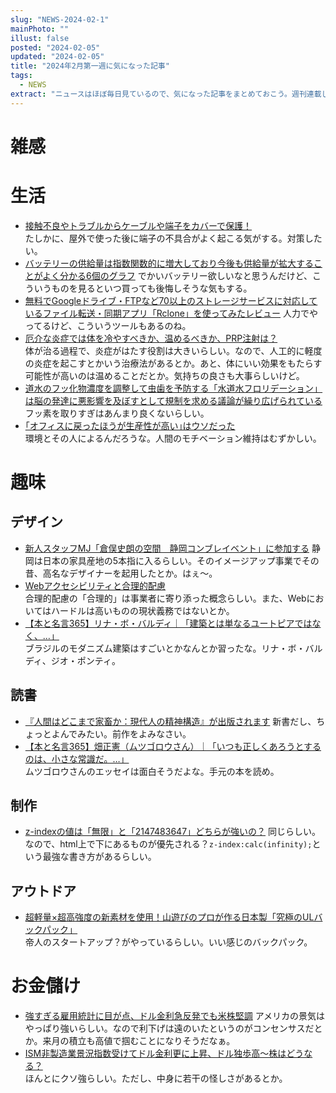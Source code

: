 ```yaml
---
slug: "NEWS-2024-02-1"
mainPhoto: ""
illust: false
posted: "2024-02-05"
updated: "2024-02-05"
title: "2024年2月第一週に気になった記事"
tags:
  - NEWS
extract: "ニュースはほぼ毎日見ているので、気になった記事をまとめておこう。週刊連載したい。"
---
```


# 雑感


# 生活

- [接触不良やトラブルからケーブルや端子をカバーで保護！](https://k-tai.watch.impress.co.jp/docs/column/stapa/1566097.html)  
  たしかに、屋外で使った後に端子の不具合がよく起こる気がする。対策したい。
- [バッテリーの供給量は指数関数的に増大しており今後も供給量が拡大することがよく分かる6個のグラフ](https://gigazine.net/news/20240205-battery-future/) 
  でかいバッテリー欲しいなと思うんだけど、こういうものを見るといつ買っても後悔しそうな気もする。
- [無料でGoogleドライブ・FTPなど70以上のストレージサービスに対応しているファイル転送・同期アプリ「Rclone」を使ってみたレビュー](https://gigazine.net/news/20240205-rclone/) 
  人力でやってるけど、こういうツールもあるのね。
- [厄介な炎症では体を冷やすべきか、温めるべきか、PRP注射は？](https://natgeo.nikkeibp.co.jp/atcl/news/24/020200072/?P=3)  
  体が治る過程で、炎症がはたす役割は大きいらしい。なので、人工的に軽度の炎症を起こすとかいう治療法があるとか。あと、体にいい効果をもたらす可能性が高いのは温めることだとか。気持ちの良さも大事らしいけど。
- [道水のフッ化物濃度を調整して虫歯を予防する「水道水フロリデーション」は脳の発達に悪影響を及ぼすとして規制を求める議論が繰り広げられている](https://gigazine.net/news/20240206-fluoride-drinking-water/)  
  フッ素を取りすぎはあんまり良くないらしい。
- [｢オフィスに戻ったほうが生産性が高い｣はウソだった](https://www.gizmodo.jp/2024/02/roductivity-does-not-decrease-with-remote-work.html)  
  環境とその人によるんだろうな。人間のモチベーション維持はむずかしい。


# 趣味

## デザイン

- [新人スタッフMJ「倉俣史朗の空間　静岡コンブレイベント」に参加する](http://blog.livedoor.jp/tokinowasuremono/archives/53536358.html) 
  静岡は日本の家具産地の5本指に入るらしい。そのイメージアップ事業でその昔、高名なデザイナーを起用したとか。はぇ〜。
- [Webアクセシビリティと合理的配慮](https://note.com/ymrl/n/n6f3670b369a9)  
  合理的配慮の「合理的」は事業者に寄り添った概念らしい。また、Webにおいてはハードルは高いものの現状義務ではないとか。
- [【本と名言365】リナ・ボ・バルディ｜「建築とは単なるユートピアではなく、…」](https://casabrutus.com/categories/culture/394410)  
  ブラジルのモダニズム建築はすごいとかなんとか習ったな。リナ・ボ・バルディ、ジオ・ポンティ。

## 読書

- [『人間はどこまで家畜か：現代人の精神構造』が出版されます](https://p-shirokuma.hatenadiary.com/entry/20240131/1706709759) 
  新書だし、ちょっとよんでみたい。前作をよみなさい。
- [【本と名言365】畑正憲（ムツゴロウさん）｜「いつも正しくあろうとするのは、小さな常識だ。…」](https://casabrutus.com/categories/culture/394495)  
  ムツゴロウさんのエッセイは面白そうだよな。手元の本を読め。

## 制作

- [z-indexの値は「無限」と「2147483647」どちらが強いの？](https://zenn.dev/crayfisher_zari/articles/d98a0aef6326a8) 
  同じらしい。なので、html上で下にあるものが優先される？`z-index:calc(infinity);`という最強な書き方があるらしい。

## アウトドア

- [超軽量×超高強度の新素材を使用！山遊びのプロが作る日本製「究極のULバックパック」](https://yamahack.com/6041)  
  帝人のスタートアップ？がやっているらしい。いい感じのバックパック。

# お金儲け

- [強すぎる雇用統計に目が点、ドル金利急反発でも米株堅調](http://hiroko.yutaka-shoji.co.jp/2024/02/blog-post.html) 
  アメリカの景気はやっぱり強いらしい。なので利下げは遠のいたというのがコンセンサスだとか。来月の積立も高値で掴むことになりそうだなぁ。
- [ISM非製造業景況指数受けてドル金利更に上昇、ドル独歩高～株はどうなる？](http://hiroko.yutaka-shoji.co.jp/2024/02/ism.html)  
  ほんとにクソ強らしい。ただし、中身に若干の怪しさがあるとか。